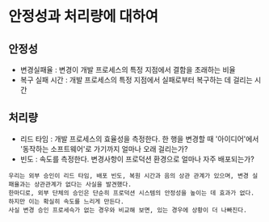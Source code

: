 # 안정성과 처리량에 대하여

## 안정성

- 변경실패율 : 변경이 개발 프로세스의 특정 지점에서 결함을 초래하는 비율 
- 복구 실패 시간 : 개발 프로세스의 특정 지점에서 실패로부터 복구하는 데 걸리는 시간

## 처리량 

- 리드 타임 : 개발 프로세스의 효율성을 측정한다. 한 행을 변경할 때 '아이디어'에서 '동작하는 소프트웨어'로 가기까지 얼마나 오래 걸리는가?
- 빈도 : 속도를 측정한다. 변경사항이 프로덕션 환경으로 얼마나 자주 배포되는가? 


``` 
우리는 외부 승인이 리드 타임, 배포 빈도, 복원 시간과 음의 상관 관계가 있으며, 변경 실패율과는 상관관계가 없다는 사실을 발견했다.  
한마디로, 외부 단체의 승인은 단순히 프로덕션 시스템의 안정성을 높이는 데 효과가 없다. 하지만 이는 확실히 속도를 느리게 만든다.  
사실 변경 승인 프로세슥가 없는 경우와 비교해 보면, 있는 경우에 상황이 더 나빠진다.   
```